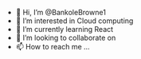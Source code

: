 - 👋 Hi, I’m @BankoleBrowne1
- 👀 I’m interested in Cloud computing 
- 🌱 I’m currently learning React
- 💞️ I’m looking to collaborate on 
- 📫 How to reach me ...

<!---
BankoleBrowne1/BankoleBrowne1 is a ✨ special ✨ repository because its `README.md` (this file) appears on your GitHub profile.
You can click the Preview link to take a look at your changes.
--->
